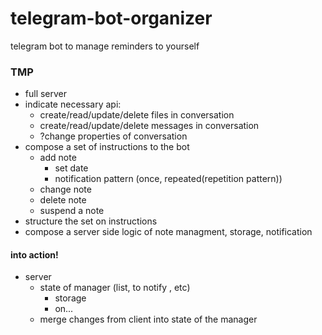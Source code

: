 # telegram-bot-organizer
telegram bot to manage reminders to yourself 

### TMP
- full server
- indicate necessary api:
    - create/read/update/delete files in conversation
    - create/read/update/delete messages in conversation
    - ?change properties of conversation
- compose a set of instructions to the bot
    - add note
        - set date
        - notification pattern (once, repeated(repetition pattern))
    - change note
    - delete note
    - suspend a note
- structure the set on instructions
- compose a server side logic of note managment, storage, notification

#### into action!  
- server
    - state of manager (list, to notify , etc)
        - storage
        - on...
    - merge changes from client into state of the manager